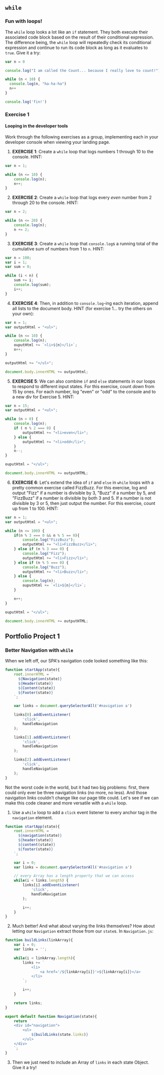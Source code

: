 ## `while`
### Fun with loops!

The `while` loop looks a lot like an `if` statement. They both execute their associated code block based on the result of their conditional expression. The difference being, the `while` loop will repeatedly check its conditional expression and continue to run its code block as long as it evaluates to `true`. Give it a try:

 ```javascript
 var n = 0

 console.log("I am called the Count... because I really love to count!")

 while (n < 10) {
   console.log(n, "ha-ha-ha")
   n++
 }

 console.log('fin!')
 ```

### Exercise 1
#### Looping in the developer tools

Work through the following exercises as a group, implementing each in your developer console when viewing your landing page.

1. **EXERCISE 1**: Create a `while` loop that logs numbers 1 through 10 to the console. HINT:

```javascript
var n = 1;

while (n <= 10) {
    console.log(n);
    n++;
}
```

2. **EXERCISE 2**: Create a `while` loop that logs every _even_ number from 2 through 20 to the console. HINT:

```javascript
var n = 2;

while (n <= 20) {
    console.log(n);
    n += 2;
}
```

3. **EXERCISE 3**: Create a `while` loop that `console.log`s a running total of the cumulative sum of numbers from 1 to `n`. HINT:

```javascript
var n = 100;
var i = 1;
var sum = 0;

while (i < n) {
    sum += i;
    console.log(sum);
    i++;
}
```

4. **EXERCISE 4**: Then, in addition to `console.log`-ing each iteration, append all lists to the document body. HINT (for exercise 1... try the others on your own):

```javascript
var n = 1;
var outputHtml = "<ul>";

while (n <= 10) {
    console.log(n);
    ouputHtml += `<li>${n}</li>`;
    n++;
}

outputHtml += "</ul>";

document.body.innerHTML += outputHtml;
```
5. **EXERCISE 5**: We can also combine `if` and `else` statements in our loops to respond to different input states. For this exercise, count _down_ from 15 by ones. For each number, log "even" or "odd" to the console and to a new div for Exercise 5. HINT:

```javascript
var n = 15;
var outputHtml = "<ul>";

while (n > 0) {
    console.log(n);
    if ( n % 2 === 0) {
        outputHtml += "<li>even</li>";
    } else {
        outputHtml += "<li>odd</li>";
    }
    n--;
}

ouputHtml = "</ul>";

document.body.innerHTML += outputHTML;
```
6. **EXERCISE 6**: Let's extend the idea of `if` and `else` in `while` loops with a pretty common exercise called FizzBuzz. For this exercise, log and output "Fizz" if a number is divisible by 3, "Buzz" if a number by 5, and "FizzBuzz" if a number is divisible by both 3 and 5. If a number is not divisible by 3 or 5, then just output the number. For this exercise, count up from 1 to 100. HINT:

```javascript
var n = 1;
var outputHtml = "<ul>";

while (n <= 100) {
    if(n % 3 === 0 && n % 5 == 0){
        console.log("FizzBuzz");
        outputHtml += "<li>FizzBuzz</li>";
    } else if (n % 3 === 0) {
        console.log("Fizz");
        outputHtml += "<li>Fizz</li>";
    } else if (n % 5 === 0) {
        console.log("Buzz");
        outputHtml += "<li>Buzz</li>";
    } else {
        console.log(n);
        ouputHtml += `<li>${n}</li>`;
    }

    n++;
}

ouputHtml = "</ul>";

document.body.innerHTML += outputHTML;
```

## Portfolio Project 1
### Better Navigation with `while`

When we left off, our SPA's navigation code looked something like this:

```javascript
function startApp(state){
    root.innerHTML = `
      ${Navigation(state)}
      ${Header(state)}
      ${Content(state)}
      ${Footer(state)}
    `;

    var links = document.querySelectorAll('#navigation a')

    links[0].addEventListener(
        'click',
        handleNavigation
    );

    links[1].addEventListener(
        'click',
        handleNavigation
    );

    links[2].addEventListener(
        'click',
        handleNavigation
    );
}
```

Not the worst code in the world, but it had two big problems: first, there could only ever be three navigation links (no more, no less). And those navigation links couldn't change like our page title could. Let's see if we can make this code cleaner and more versatile with a `while` loop.

1. Use a `while` loop to add a `click` event listener to every anchor tag in the `navigation` element.

```javascript
function startApp(state){
    root.innerHTML = `
      ${navigation(state)}
      ${header(state)}
      ${content(state)}
      ${footer(state)}
    `;

    var i = 0;
    var links = document.querySelectorAll('#navigation a')

    // every Array has a length property that we can access
    while(i < links.length) {
        links[i].addEventListener(
            'click',
            handleNavigation
        );

        i++;
    }
}
```
2. Much better! And what about varying the links themselves? How about letting our `Navigation` extract those from our `state`s. In `Navigation.js`:

```javascript
function buildLinks(linkArray){
    var i = 0;
    var links = '';

    while(i < linkArray.length){
        links += `
            <li>
                <a href='/${linkArray[i]}'>${linkArray[i]}</a>
            </li>
        `;

        i++;
    }

    return links;
}

export default function Navigation(state){
    return `
    <div id="navigation">
        <ul>
            ${buildLinks(state.links)}
        </ul>
    </div>
    `;
}
```
3. Then we just need to include an Array of `links` in each state Object. Give it a try!
